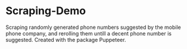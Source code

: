 # Scraping-Demo

Scraping randomly generated phone numbers suggested by the mobile phone company, and rerolling them untill a decent phone number is suggested.
Created with the package Puppeteer.
